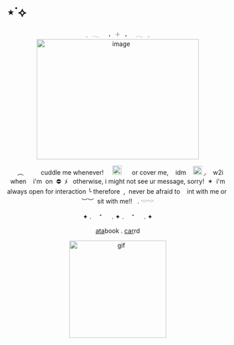 # ⋆˙⟡

<div align="center">
𓈒⠀𓂃⠀⠀˖⠀𓇬⠀˖⠀⠀𓂃⠀𓈒
  <div align="center">
<img width="368" height="272" alt="image" src="https://i.pinimg.com/originals/bd/9f/30/bd9f309507a440b30e1f63b73b5b8549.gif" />
    <p align="center">
      ‎‎ ‎ ‎ ︵ ‎‎ ‎ ‎ ‎‎ ‎ ‎ ‎‎ ‎ ‎ cuddle me whenever! ‎ ‎‎ ‎ ‎ <img width="21" height="21" alt="image" src="https://64.media.tumblr.com/665117f3862e5c0b7ae6ba00f9a1ebac/0267cbb62ed7e3e6-df/s75x75_c1/537115ad36bc8406108d9a3727ee249a14a3d432.gifv" />
 ‎‎ ‎ ‎ ‎ ‎ or cover me, ‎‎ ‎ ‎ idm ‎‎ ‎ ‎ <img width="20" height="20" alt="image" src="https://64.media.tumblr.com/103e73d85e63afe1d9f2a6365f618089/0267cbb62ed7e3e6-5b/s75x75_c1/348b00ba20e15b7f7aaeb6043e40de8d6a939b74.gifv" /> 
◞ ‎‎ ‎ ‎ w2i when ‎‎ ‎ ‎ i'm ‎‎ ‎on ‎ ⛔  ‎ ‎ﾒ ‎‎ ‎ otherwise, i might not see ur message, sorry! ‎‎ ✶ ‎ i'm always open for interaction ╰ therefore ‎ ,‎‎ ‎  never be afraid to  ‎ ‎‎ ‎ int with me or ‎ ‎‎︶︶ ‎  sit with me!! ‎ ‎‎ ‎.  𓎟𓎟
      <div align="center">
     ✦ . 　⁺ 　 . ✦ . 　⁺ 　 . ✦

<p align="center">
  <a href="https://whatsurnamegirlfriend.atabook.org/">ata</a>book .
  <a href="https://theoceanswaveshealmysoul.carrd.co/">car</a>rd
</p>
    <p align="center">
<img width="220" height="220" alt="gif" src="https://i.pinimg.com/originals/99/e4/df/99e4dfe40fcc342649e49a716ce153e4.gif" />

























